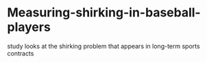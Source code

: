 # Measuring-shirking-in-baseball-players
study looks at the shirking problem that appears in long-term sports contracts
